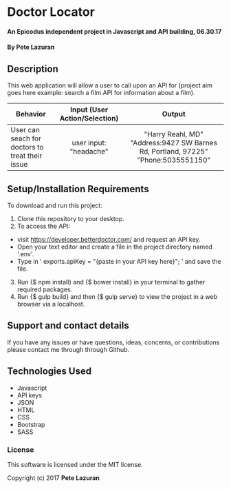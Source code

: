 
# Doctor Locator

#### An Epicodus independent project in Javascript and API building, 06.30.17

#### **By Pete Lazuran**

## Description

This web application will allow a user to call upon an API for (project aim goes here example: search a film API for information about a film).

|Behavior| Input (User Action/Selection) |Output|
|---|:---:|:---:|
|User can seach for doctors to treat their issue | user input: "headache" | "Harry Reahl, MD" "Address:9427 SW Barnes Rd, Portland, 97225" "Phone:5035551150" |


## Setup/Installation Requirements

To download and run this project:
1. Clone this repository to your desktop.
2. To access the API:
 * visit https://developer.betterdoctor.com/ and request an API key.
 * Open your text editor and create a file in the project directory named '.env'.
 * Type in ' exports.apiKey = "{paste in your API key here}"; ' and save the file.
3. Run {$ npm install} and {$ bower install} in your terminal to gather required packages.
4. Run {$ gulp build} and then {$ gulp serve} to view the project in a web browser via a localhost.


## Support and contact details

If you have any issues or have questions, ideas, concerns, or contributions please contact me through through Github.

## Technologies Used

* Javascript
* API keys
* JSON
* HTML
* CSS
* Bootstrap
* SASS

### License
This software is licensed under the MIT license.

Copyright (c) 2017 **Pete Lazuran**
